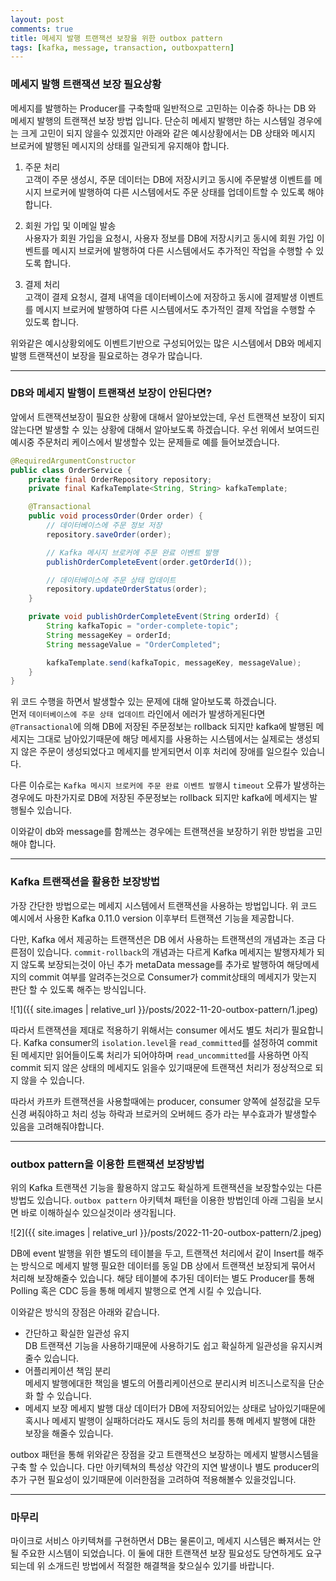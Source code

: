 ```yaml
---
layout: post
comments: true
title: 메세지 발행 트랜잭션 보장을 위한 outbox pattern
tags: [kafka, message, transaction, outboxpattern]
---
```


### 메세지 발행 트랜잭션 보장 필요상황

메세지를 발행하는 Producer를 구축할때 일반적으로 고민하는 이슈중 하나는 DB 와 메세지 발행의 트랜잭션 보장 방법 입니다. 단순히 메세지 발행만 하는 시스템일 경우에는 크게 고민이 되지 않을수 있겠지만 아래와 같은 예시상황에서는 DB 상태와 메시지 브로커에 발행된 메시지의 상태를 일관되게 유지해야 합니다.

1. 주문 처리  
고객이 주문 생성시, 주문 데이터는 DB에 저장시키고 동시에 주문발생 이벤트를 메시지 브로커에 발행하여 다른 시스템에서도 주문 상태를 업데이트할 수 있도록 해야 합니다.

2. 회원 가입 및 이메일 발송  
사용자가 회원 가입을 요청시, 사용자 정보를 DB에 저장시키고 동시에 회원 가입 이벤트를 메시지 브로커에 발행하여 다른 시스템에서도 추가적인 작업을 수행할 수 있도록 합니다.

3. 결제 처리  
고객이 결제 요청시, 결제 내역을 데이터베이스에 저장하고 동시에 결제발생 이벤트를 메시지 브로커에 발행하여 다른 시스템에서도 추가적인 결제 작업을 수행할 수 있도록 합니다.

위와같은 예시상황외에도 이벤트기반으로 구성되어있는 많은 시스템에서 DB와 메세지 발행 트랜잭션이 보장을 필요로하는 경우가 많습니다.

---

### DB와 메세지 발행이 트랜잭션 보장이 안된다면?  

앞에서 트랜잭션보장이 필요한 상황에 대해서 알아보았는데, 우선 트랜잭션 보장이 되지 않는다면 발생할 수 있는 상황에 대해서 알아보도록 하겠습니다. 우선 위에서 보여드린 예시중 주문처리 케이스에서 발생할수 있는 문제들로 예를 들어보겠습니다.

```java
@RequiredArgumentConstructor
public class OrderService {
    private final OrderRepository repository;
    private final KafkaTemplate<String, String> kafkaTemplate;

    @Transactional
    public void processOrder(Order order) {
        // 데이터베이스에 주문 정보 저장
        repository.saveOrder(order);

        // Kafka 메시지 브로커에 주문 완료 이벤트 발행
        publishOrderCompleteEvent(order.getOrderId());

        // 데이터베이스에 주문 상태 업데이트
        repository.updateOrderStatus(order);
    }

    private void publishOrderCompleteEvent(String orderId) {
        String kafkaTopic = "order-complete-topic";
        String messageKey = orderId;
        String messageValue = "OrderCompleted";

        kafkaTemplate.send(kafkaTopic, messageKey, messageValue);
    }
}
```

위 코드 수행을 하면서 발생할수 있는 문제에 대해 알아보도록 하겠습니다.  
먼저 `데이터베이스에 주문 상태 업데이트` 라인에서 에러가 발생하게된다면 `@Transactional`에 의해 DB에 저장된 주문정보는 rollback 되지만 kafka에 발행된 메세지는 그대로 남아있기때문에 해당 메세지를 사용하는 시스템에서는 실제로는 생성되지 않은 주문이 생성되었다고 메세지를 받게되면서 이후 처리에 장애를 일으킬수 있습니다.

다른 이슈로는 `Kafka 메시지 브로커에 주문 완료 이벤트 발행`시 `timeout` 오류가 발생하는 경우에도 마찬가지로 DB에 저장된 주문정보는 rollback 되지만 kafka에 메세지는 발행될수 있습니다. 

이와같이 db와 message를 함께쓰는 경우에는 트랜잭션을 보장하기 위한 방법을 고민 해야 합니다.

---

### Kafka 트랜잭션을 활용한 보장방법

가장 간단한 방법으로는 메세지 시스템에서 트랜잭션을 사용하는 방법입니다. 위 코드 예시에서 사용한 Kafka 0.11.0 version 이후부터 트랜잭션 기능을 제공합니다. 

다만, Kafka 에서 제공하는 트랜잭션은 DB 에서 사용하는 트랜잭션의 개념과는 조금 다른점이 있습니다. `commit-rollback`의 개념과는 다르게 Kafka 메세지는 발행자체가 되지 않도록 보장되는것이 아닌 추가 metaData message를 추가로 발행하여 해당메세지의 commit 여부를 알려주는것으로 Consumer가 commit상태의 메세지가 맞는지 판단 할 수 있도록 해주는 방식입니다.

![1]({{ site.images | relative_url }}/posts/2022-11-20-outbox-pattern/1.jpeg)  

따라서 트랜잭션을 제대로 적용하기 위해서는 consumer 에서도 별도 처리가 필요합니다. Kafka consumer의 `isolation.level`을 `read_committed`를 설정하여 commit된 메세지만 읽어들이도록 처리가 되어야하며 `read_uncommitted`를 사용하면 아직 commit 되지 않은 상태의 메세지도 읽을수 있기때문에 트랜잭션 처리가 정상적으로 되지 않을 수 있습니다.

따라서 카프카 트랜잭션을 사용할때에는 producer, consumer 양쪽에 설정값을 모두 신경 써줘야하고 처리 성능 하락과 브로커의 오버헤드 증가 라는 부수효과가 발생할수 있음을 고려해줘야합니다.

---

### outbox pattern을 이용한 트랜잭션 보장방법

위의 Kafka 트랜잭션 기능을 활용하지 않고도 확실하게 트랜잭션을 보장할수있는 다른 방법도 있습니다. `outbox pattern` 아키텍쳐 패턴을 이용한 방법인데 아래 그림을 보시면 바로 이해하실수 있으실것이라 생각됩니다.

![2]({{ site.images | relative_url }}/posts/2022-11-20-outbox-pattern/2.jpeg)  

DB에 event 발행을 위한 별도의 테이블을 두고, 트랜잭션 처리에서 같이 Insert를 해주는 방식으로 메세지 발행 필요한 데이터를 동일 DB 상에서 트랜잭션 보장되게 묶어서 처리해 보장해줄수 있습니다. 해당 테이블에 추가된 데이터는 별도 Producer를 통해 Polling 혹은 CDC 등을 통해 메세지 발행으로 연계 시킬 수 있습니다.

이와같은 방식의 장점은 아래와 같습니다.

- 간단하고 확실한 일관성 유지  
  DB 트랜잭션 기능을 사용하기때문에 사용하기도 쉽고 확실하게 일관성을 유지시켜줄수 있습니다.
- 어플리케이션 책임 분리  
  메세지 발행에대한 책임을 별도의 어플리케이션으로 분리시켜 비즈니스로직을 단순화 할 수 있습니다.
- 메세지 보장
  메세지 발행 대상 데이터가 DB에 저장되어있는 상태로 남아있기때문에 혹시나 메세지 발행이 실패하더라도 재시도 등의 처리를 통해 메세지 발행에 대한 보장을 해줄수 있습니다.

outbox 패턴을 통해 위와같은 장점을 갖고 트랜잭션으 보장하는 메세지 발행시스템을 구축 할 수 있습니다. 다만 아키텍쳐의 특성상 약간의 지연 발생이나 별도 producer의 추가 구현 필요성이 있기때문에 이러한점을 고려하여 적용해볼수 있을것입니다.

---

### 마무리

마이크로 서비스 아키텍쳐를 구현하면서 DB는 물론이고, 메세지 시스템은 빠져서는 안될 주요한 시스템이 되었습니다. 이 둘에 대한 트랜잭션 보장 필요성도 당연하게도 요구되는데 위 소개드린 방법에서 적절한 해결책을 찾으실수 있기를 바랍니다.

